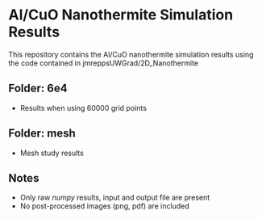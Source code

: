 # Al/CuO Nanothermite Simulation Results

This repository contains the Al/CuO nanothermite simulation results using the code contained in jmreppsUWGrad/2D_Nanothermite

## Folder: 6e4
- Results when using 60000 grid points

## Folder: mesh
- Mesh study results

## Notes
- Only raw *numpy* results, input and output file are present
- No post-processed images (png, pdf) are included

